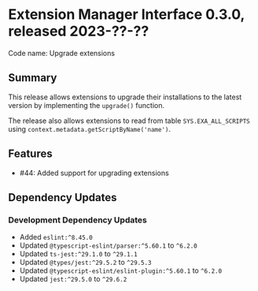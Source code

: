 # Extension Manager Interface 0.3.0, released 2023-??-??

Code name: Upgrade extensions

## Summary

This release allows extensions to upgrade their installations to the latest version by implementing the `upgrade()` function.

The release also allows extensions to read from table `SYS.EXA_ALL_SCRIPTS` using `context.metadata.getScriptByName('name')`.

## Features

* #44: Added support for upgrading extensions

## Dependency Updates

### Development Dependency Updates

* Added `eslint:^8.45.0`
* Updated `@typescript-eslint/parser:^5.60.1` to `^6.2.0`
* Updated `ts-jest:^29.1.0` to `^29.1.1`
* Updated `@types/jest:^29.5.2` to `^29.5.3`
* Updated `@typescript-eslint/eslint-plugin:^5.60.1` to `^6.2.0`
* Updated `jest:^29.5.0` to `^29.6.2`
